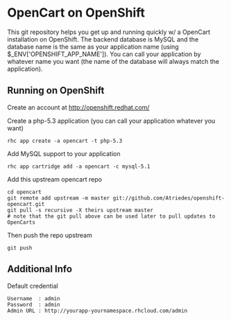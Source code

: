 OpenCart on OpenShift
====================

This git repository helps you get up and running quickly w/ a OpenCart installation
on OpenShift.  The backend database is MySQL and the database name is the 
same as your application name (using $_ENV['OPENSHIFT_APP_NAME']).  You can call
your application by whatever name you want (the name of the database will always
match the application).


Running on OpenShift
----------------------------

Create an account at http://openshift.redhat.com/

Create a php-5.3 application (you can call your application whatever you want)

    rhc app create -a opencart -t php-5.3

Add MySQL support to your application

    rhc app cartridge add -a opencart -c mysql-5.1

Add this upstream opencart repo

    cd opencart
    git remote add upstream -m master git://github.com/Atriedes/openshift-opencart.git
    git pull -s recursive -X theirs upstream master
    # note that the git pull above can be used later to pull updates to OpenCarts
    
Then push the repo upstream

    git push

Additional Info
----------------------------
Default credential

	Username  : admin
	Password  : admin
	Admin URL : http://yourapp-yournamespace.rhcloud.com/admin